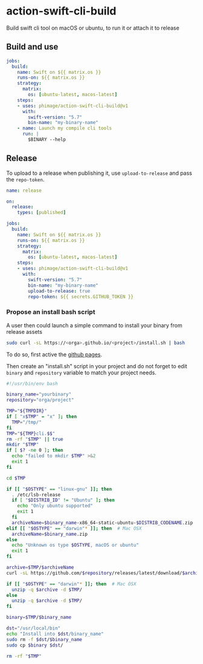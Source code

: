 # action-swift-cli-build

Build swift cli tool on macOS or ubuntu, to run it or attach it to release

## Build and use

```yaml
jobs:
  build:
    name: Swift on ${{ matrix.os }}
    runs-on: ${{ matrix.os }}
    strategy:
      matrix:
        os: [ubuntu-latest, macos-latest]
    steps:
    - uses: phimage/action-swift-cli-build@v1
      with:
        swift-version: "5.7"
        bin-name: "my-binary-name"
    - name: Launch my compile cli tools
      run: |
        $BINARY --help
```

## Release

To upload to a release when publishing it, use `upload-to-release` and pass the `repo-token`.

```yaml
name: release

on: 
  release:
    types: [published]

jobs:
  build:
    name: Swift on ${{ matrix.os }}
    runs-on: ${{ matrix.os }}
    strategy:
      matrix:
        os: [ubuntu-latest, macos-latest]
    steps:
    - uses: phimage/action-swift-cli-build@v1
      with:
        swift-version: "5.7"
        bin-name: "my-binary-name"
        upload-to-release: true
        repo-token: ${{ secrets.GITHUB_TOKEN }}
```

### Propose an install bash script

A user then could launch a simple command to install your binary from release assets

```bash
sudo curl -sL https://<orga>.github.io/<project>/install.sh | bash
```

To do so, first active the [github pages](https://docs.github.com/en/pages/getting-started-with-github-pages/about-github-pages).

Then create an "install.sh" script in your project and do not forget to edit `binary` and `repository` variable to match your project needs.

```bash
#!/usr/bin/env bash

binary_name="yourbinary"
repository="orga/project"

TMP="${TMPDIR}"
if [ "x$TMP" = "x" ]; then
  TMP="/tmp/"
fi
TMP="${TMP}cli.$$"
rm -rf "$TMP" || true
mkdir "$TMP"
if [ $? -ne 0 ]; then
  echo "failed to mkdir $TMP" >&2
  exit 1
fi

cd $TMP

if [[ "$OSTYPE" == "linux-gnu" ]]; then
  . /etc/lsb-release
  if [ "$DISTRIB_ID" != "Ubuntu" ]; then
    echo "Only ubuntu supported"
    exit 1
  fi
  archiveName=$binary_name-x86_64-static-ubuntu-$DISTRIB_CODENAME.zip
elif [[ "$OSTYPE" == "darwin"* ]]; then  # Mac OSX
  archiveName=$binary_name.zip
else
  echo "Unknown os type $OSTYPE, macOS or ubuntu"
  exit 1
fi

archive=$TMP/$archiveName
curl -sL https://github.com/$repository/releases/latest/download/$archiveName -o $archive

if [[ "$OSTYPE" == "darwin"* ]]; then  # Mac OSX
  unzip -q $archive -d $TMP/
else
  unzip -q $archive -d $TMP/
fi

binary=$TMP/$binary_name 

dst="/usr/local/bin"
echo "Install into $dst/binary_name"
sudo rm -f $dst/$binary_name
sudo cp $binary $dst/

rm -rf "$TMP"
```
